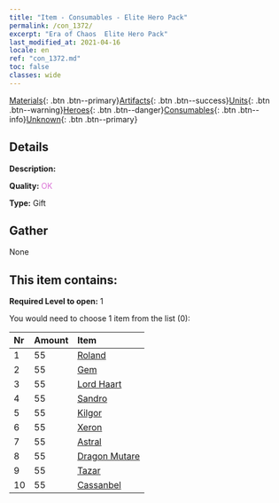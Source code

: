 ```yaml
---
title: "Item - Consumables - Elite Hero Pack"
permalink: /con_1372/
excerpt: "Era of Chaos  Elite Hero Pack"
last_modified_at: 2021-04-16
locale: en
ref: "con_1372.md"
toc: false
classes: wide
---
```

 [Materials](/Items/){: .btn .btn--primary}[Artifacts](/Items/Artifacts/){: .btn .btn--success}[Units](/Items/Units/){: .btn .btn--warning}[Heroes](/Items/Heroes/){: .btn .btn--danger}[Consumables](/Items/Consumables/){: .btn .btn--info}[Unknown](/Items/Unknown/){: .btn .btn--primary}

## Details
 **Description:** 

 **Quality:** <span style="color: #DA70D6">OK</span>

 **Type:** Gift

## Gather

  None

## This item contains:

 **Required Level to open:** 1

 You would need to choose 1 item from the list (0):

  | Nr | Amount |     Item    |
  |:---|:-------|:------------|
  | 1 | 55 | [Roland](/Items/her_362/) |  | 
  | 2 | 55 | [Gem](/Items/her_369/) |  | 
  | 3 | 55 | [Lord Haart](/Items/her_370/) |  | 
  | 4 | 55 | [Sandro](/Items/her_371/) |  | 
  | 5 | 55 | [Kilgor](/Items/her_374/) |  | 
  | 6 | 55 | [Xeron](/Items/her_383/) |  | 
  | 7 | 55 | [Astral](/Items/her_388/) |  | 
  | 8 | 55 | [Dragon Mutare](/Items/her_390/) |  | 
  | 9 | 55 | [Tazar](/Items/her_393/) |  | 
  | 10 | 55 | [Cassanbel](/Items/her_396/) |  | 
